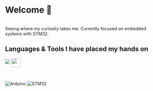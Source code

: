 # Welcome 🌱 
<br>
Seeing where my curiosity takes me. Currently focused on embedded systems with STM32. <br>

## Languages & Tools I have placed my hands on
[![](https://skillicons.dev/icons?i=python,cpp,c,html,css,js,sqlite,git,github,bash)](https://skillicons.dev)
<img src="https://upload.wikimedia.org/wikipedia/commons/2/21/Matlab_Logo.png" width="30" style="vertical-align: middle;"/>

<br>

![Arduino](https://img.shields.io/badge/Arduino-00979D?logo=arduino&logoColor=white&style=for-the-badge)
![STM32](https://img.shields.io/badge/STM32-Embedded-blue?style=for-the-badge&logo=STMicroelectronics)

